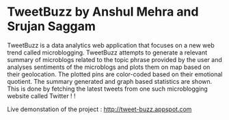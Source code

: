 <h1>TweetBuzz by Anshul Mehra and Srujan Saggam</h1>

TweetBuzz is a data analytics web application
that focuses on a new web trend called microblogging.
TweetBuzz attempts to generate a
relevant summary of microblogs related to the
topic phrase provided by the user and analyses
sentiments of the microblogs and plots them on
map based on their geolocation. The plotted pins
are color-coded based on their emotional quotient.
The summary generated and graph based
statistics are shown. This is done by fetching the
latest tweets from one such microblogging website
called Twitter ! !

Live demonstation of the project : http://tweet-buzz.appspot.com
